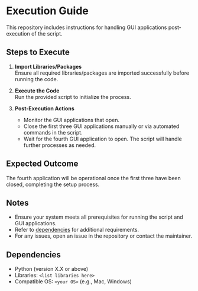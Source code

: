# Execution Guide

This repository includes instructions for handling GUI applications post-execution of the script.

## Steps to Execute

1. **Import Libraries/Packages**  
   Ensure all required libraries/packages are imported successfully before running the code.

2. **Execute the Code**  
   Run the provided script to initialize the process.

3. **Post-Execution Actions**  
   - Monitor the GUI applications that open.
   - Close the first three GUI applications manually or via automated commands in the script.
   - Wait for the fourth GUI application to open. The script will handle further processes as needed.

## Expected Outcome

The fourth application will be operational once the first three have been closed, completing the setup process.

## Notes

- Ensure your system meets all prerequisites for running the script and GUI applications.  
- Refer to [dependencies](#dependencies) for additional requirements.  
- For any issues, open an issue in the repository or contact the maintainer.

## Dependencies

- Python (version X.X or above)
- Libraries: `<list libraries here>`
- Compatible OS: `<your OS>` (e.g., Mac, Windows)


